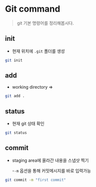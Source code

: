 # Git command

> git 기본 명령어를 정리해봅시다.

## init
- 현재 위치에 `.git` 폴더를 생성

```bash
git init
```

## add
- working directory =>

```bash
git add .
```


## status
- 현재 git 상태 확인

```bash
git status
```

## commit
- staging area에 올라간 내용을 스냅샷 찍기

  -`-m` 옵션을 통해 커밋메시지를 바로 입력가능
  

```bash
git commit -m "first commit"
```


